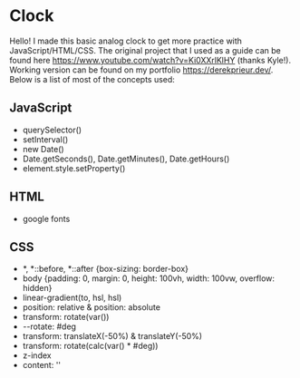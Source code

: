 # Clock
Hello! I made this basic analog clock to get more practice with JavaScript/HTML/CSS. The original project that I used as a guide can be found here https://www.youtube.com/watch?v=Ki0XXrlKlHY (thanks Kyle!). Working version can be found on my portfolio https://derekprieur.dev/. Below is a list of most of the concepts used:
## JavaScript
  - querySelector()
  - setInterval()
  - new Date()
  - Date.getSeconds(), Date.getMinutes(), Date.getHours()
  - element.style.setProperty()
  
## HTML
  - google fonts

## CSS
  - *, *::before, *::after {box-sizing: border-box}
  - body {padding: 0, margin: 0, height: 100vh, width: 100vw, overflow: hidden}
  - linear-gradient(to, hsl, hsl)
  - position: relative & position: absolute
  - transform: rotate(var())
  - --rotate: #deg
  - transform: translateX(-50%) & translateY(-50%)
  - transform: rotate(calc(var() * #deg))
  - z-index
  - content: ''
